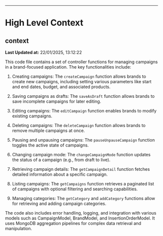

---
# High Level Context
## context
**Last Updated at:** 22/01/2025, 13:12:22

This code file contains a set of controller functions for managing campaigns in a brand-focused application. The key functionalities include:

1. Creating campaigns: The `createCampaign` function allows brands to create new campaigns, including setting various parameters like start and end dates, budget, and associated products.

2. Saving campaigns as drafts: The `saveAsDraft` function allows brands to save incomplete campaigns for later editing.

3. Editing campaigns: The `editCampaign` function enables brands to modify existing campaigns.

4. Deleting campaigns: The `deleteCampaign` function allows brands to remove multiple campaigns at once.

5. Pausing and unpausing campaigns: The `pauseUnpauseCampaign` function toggles the active state of campaigns.

6. Changing campaign mode: The `changeCampaignMode` function updates the status of a campaign (e.g., from draft to live).

7. Retrieving campaign details: The `getCampaignDetail` function fetches detailed information about a specific campaign.

8. Listing campaigns: The `getCampaigns` function retrieves a paginated list of campaigns with optional filtering and searching capabilities.

9. Managing categories: The `getCategory` and `addCategory` functions allow for retrieving and adding campaign categories.

The code also includes error handling, logging, and integration with various models such as CampaignModel, BrandModel, and InsertionOrderModel. It uses MongoDB aggregation pipelines for complex data retrieval and manipulation.

